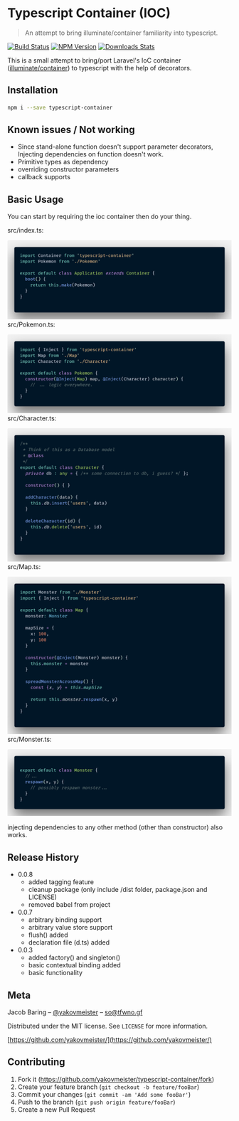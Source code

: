 # Typescript Container (IOC)
> An attempt to bring illuminate/container familiarity into typescript.

[![Build Status][travis-image]][travis-url]
[![NPM Version][npm-image]][npm-url]
[![Downloads Stats][npm-downloads]][npm-url] 

This is a small attempt to bring/port Laravel's IoC container ([illuminate/container](https://github.com/illuminate/container)) to typescript with the help of decorators.

## Installation

```sh
npm i --save typescript-container
```

## Known issues / Not working

* Since stand-alone function doesn't support parameter decorators, Injecting dependencies on function doesn't work.
* Primitive types as dependency
* overriding constructor parameters
* callback supports

## Basic Usage  

You can start by requiring the ioc container then do your thing.

src/index.ts:  
  
![index](https://github.com/yakovmeister/typescript-container/blob/dev/images/index.png?raw=true)  
src/Pokemon.ts:  
  
![pokemon](https://github.com/yakovmeister/typescript-container/blob/dev/images/pokemon.png?raw=true)  
src/Character.ts:  
  
![character](https://github.com/yakovmeister/typescript-container/blob/dev/images/character.png?raw=true)  
src/Map.ts:  
  
![map](https://github.com/yakovmeister/typescript-container/blob/dev/images/map.png?raw=true)  
src/Monster.ts:  
  
![monster](https://github.com/yakovmeister/typescript-container/blob/dev/images/monster.png?raw=true)  

injecting dependencies to any other method (other than constructor) also works.


## Release History
* 0.0.8
  * added tagging feature
  * cleanup package (only include /dist folder, package.json and LICENSE)
  * removed babel from project
* 0.0.7
  * arbitrary binding support
  * arbitrary value store support
  * flush() added
  * declaration file (d.ts) added
* 0.0.3
  * added factory() and singleton()
  * basic contextual binding added
  * basic functionality

## Meta

Jacob Baring – [@yakovmeister](https://twitter.com/yakovmeister) – so@tfwno.gf

Distributed under the MIT license. See ``LICENSE`` for more information.

[https://github.com/yakovmeister/](https://github.com/yakovmeister/)

## Contributing

1. Fork it (<https://github.com/yakovmeister/typescript-container/fork>)
2. Create your feature branch (`git checkout -b feature/fooBar`)
3. Commit your changes (`git commit -am 'Add some fooBar'`)
4. Push to the branch (`git push origin feature/fooBar`)
5. Create a new Pull Request

<!-- Markdown link & img dfn's -->
[npm-image]: https://img.shields.io/npm/v/typescript-container.svg?style=flat-square
[npm-url]: https://npmjs.org/package/typescript-container
[npm-downloads]: https://img.shields.io/npm/dm/typescript-container.svg?style=flat-square
[travis-image]: https://travis-ci.org/yakovmeister/typescript-container.svg?branch=dev
[travis-url]: https://travis-ci.org/yakovmeister/typescript-container
[wiki]: https://github.com/yourname/yourproject/wiki